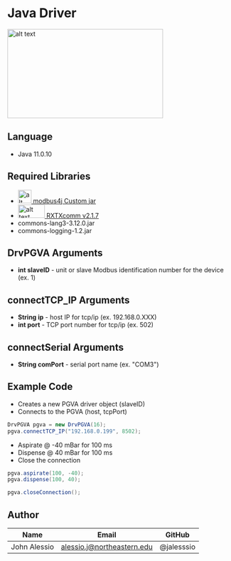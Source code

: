 # Java Driver
<img src="https://user-images.githubusercontent.com/71296226/134033531-ce6c1238-aa46-43da-8d6a-9cd36d30a62b.png" alt="alt text" width="350" height="200">

## Language
* Java 11.0.10

## Required Libraries
* <img src="https://avatars.githubusercontent.com/u/2309355?s=88&v=4" alt="alt text" width="30" height="30">[ modbus4j Custom jar](https://github.com/MangoAutomation/modbus4j)
* <img src="http://rxtx.qbang.org/wiki/skins/common/images/wikii.png" alt="alt text" width="60" height="30">[ RXTXcomm v2.1.7](http://rxtx.qbang.org/wiki/index.php/Main_Page)
* commons-lang3-3.12.0.jar
* commons-logging-1.2.jar

## DrvPGVA Arguments
* **int slaveID** - unit or slave Modbus identification number for the device (ex. 1)

## connectTCP_IP Arguments
* **String ip** - host IP for tcp/ip (ex. 192.168.0.XXX)
* **int port** - TCP port number for tcp/ip (ex. 502)

## connectSerial Arguments
* **String comPort** - serial port name (ex. "COM3")

## Example Code

* Creates a new PGVA driver object (slaveID)
* Connects to the PGVA (host, tcpPort)
```java
DrvPGVA pgva = new DrvPGVA(16);
pgva.connectTCP_IP("192.168.0.199", 8502);
```

* Aspirate @ -40 mBar for 100 ms
* Dispense @ 40 mBar for 100 ms
* Close the connection
```java
pgva.aspirate(100, -40);
pgva.dispense(100, 40);

pgva.closeConnection();
```

## Author
|Name          | Email                      | GitHub         |
| ------------ | -------------------------  | -------------- |
| John Alessio | alessio.j@northeastern.edu | @jalesssio     |
